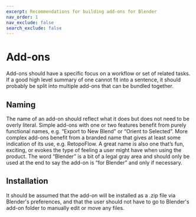 ```yaml
---
excerpt: Recommendations for building add-ons for Blender
nav_order: 1
nav_exclude: false
search_exclude: false
---
```


# Add-ons

Add-ons should have a specific focus on a workflow or set of related tasks. If a good high level summary of one cannot fit into a sentence, it should probably be split into multiple add-ons that can be bundled together.

## Naming

The name of an add-on should reflect what it does but does not need to be overly literal. Simple add-ons with one or two features benefit from purely functional names, e.g. “Export to New Blend” or “Orient to Selected”. More complex add-ons benefit from a branded name that gives at least some indication of its use, e.g. RetopoFlow. A great name is also one that’s fun, exciting, or evokes the type of feeling a user might have when using the product. The word “Blender” is a bit of a legal gray area and should only be used at the end to say the add-on is “for Blender” and only if necessary.

## Installation

It should be assumed that the add-on will be installed as a .zip file via Blender's preferences, and that the user should not have to go to Blender's add-on folder to manually edit or move any files.